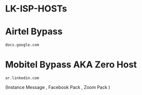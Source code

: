 # LK-ISP-HOSTs

# Airtel Bypass

```
docs.google.com
```

# Mobitel Bypass AKA Zero Host
```
ar.linkedin.com
```
(Instance Message , Facebook Pack , Zoom Pack )
